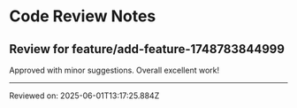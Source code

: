 # Code Review Notes

## Review for feature/add-feature-1748783844999

Approved with minor suggestions. Overall excellent work!

---
Reviewed on: 2025-06-01T13:17:25.884Z